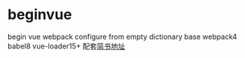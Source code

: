 # beginvue
begin vue webpack configure from empty dictionary base webpack4 babel8 vue-loader15+
配套[简书地址](https://www.jianshu.com/p/2a8e309740be)

